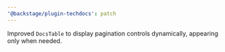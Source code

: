 ```yaml
---
'@backstage/plugin-techdocs': patch
---
```


Improved `DocsTable` to display pagination controls dynamically, appearing only when needed.
